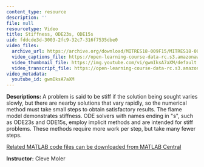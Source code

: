 ```yaml
---
content_type: resource
description: ''
file: null
resourcetype: Video
title: Stiffness, ODE23s, ODE15s
uid: fddcde3d-3003-2fc9-32c7-316f7535dbe0
video_files:
  archive_url: https://archive.org/download/MITRES18-009F15/MITRES18-009F15_odes_07_300k.mp4
  video_captions_file: https://open-learning-course-data-rc.s3.amazonaws.com/res-18-009-learn-differential-equations-up-close-with-gilbert-strang-and-cleve-moler-fall-2015/4b465223b9b15127ae1abd0a3d2d80a0_gwmIksA7aXM.vtt
  video_thumbnail_file: https://img.youtube.com/vi/gwmIksA7aXM/default.jpg
  video_transcript_file: https://open-learning-course-data-rc.s3.amazonaws.com/res-18-009-learn-differential-equations-up-close-with-gilbert-strang-and-cleve-moler-fall-2015/db866c5c7ee2e01b37e2f1fcd4aacd3a_gwmIksA7aXM.pdf
video_metadata:
  youtube_id: gwmIksA7aXM
---
```


**Descriptions:** A problem is said to be stiff if the solution being sought varies slowly, but there are nearby solutions that vary rapidly, so the numerical method must take small steps to obtain satisfactory results. The flame model demonstrates stiffness. ODE solvers with names ending in "s", such as ODE23s and ODE15s, employ implicit methods and are intended for stiff problems. These methods require more work per step, but take many fewer steps.

[Related MATLAB code files can be downloaded from MATLAB Central](http://www.mathworks.com/matlabcentral/fileexchange/54611)

**Instructor:** Cleve Moler